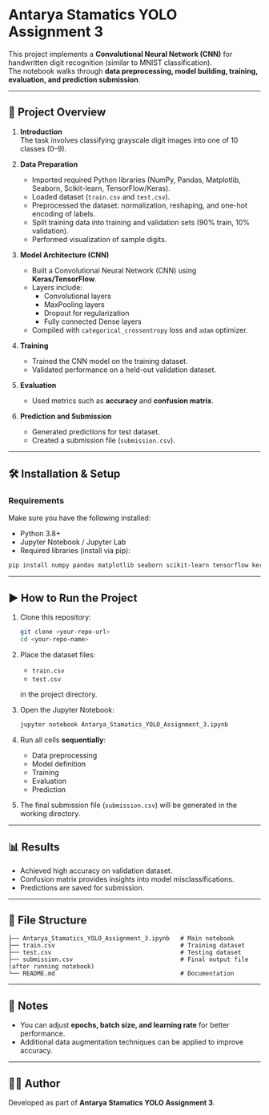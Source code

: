 # Antarya Stamatics YOLO Assignment 3

This project implements a **Convolutional Neural Network (CNN)** for handwritten digit recognition (similar to MNIST classification).  
The notebook walks through **data preprocessing, model building, training, evaluation, and prediction submission**. 

---

## 🚀 Project Overview

1. **Introduction**  
   The task involves classifying grayscale digit images into one of 10 classes (0–9).  

2. **Data Preparation**  
   - Imported required Python libraries (NumPy, Pandas, Matplotlib, Seaborn, Scikit-learn, TensorFlow/Keras).  
   - Loaded dataset (`train.csv` and `test.csv`).  
   - Preprocessed the dataset: normalization, reshaping, and one-hot encoding of labels.  
   - Split training data into training and validation sets (90% train, 10% validation).  
   - Performed visualization of sample digits.  

3. **Model Architecture (CNN)**  
   - Built a Convolutional Neural Network (CNN) using **Keras/TensorFlow**.  
   - Layers include:
     - Convolutional layers
     - MaxPooling layers
     - Dropout for regularization
     - Fully connected Dense layers  
   - Compiled with `categorical_crossentropy` loss and `adam` optimizer.  

4. **Training**  
   - Trained the CNN model on the training dataset.  
   - Validated performance on a held-out validation dataset.  

5. **Evaluation**  
   - Used metrics such as **accuracy** and **confusion matrix**.  

6. **Prediction and Submission**  
   - Generated predictions for test dataset.  
   - Created a submission file (`submission.csv`).  

---

## 🛠️ Installation & Setup

### Requirements
Make sure you have the following installed:
- Python 3.8+
- Jupyter Notebook / Jupyter Lab
- Required libraries (install via pip):

```bash
pip install numpy pandas matplotlib seaborn scikit-learn tensorflow keras
```

---

## ▶️ How to Run the Project

1. Clone this repository:
   ```bash
   git clone <your-repo-url>
   cd <your-repo-name>
   ```

2. Place the dataset files:
   - `train.csv`
   - `test.csv`

   in the project directory.

3. Open the Jupyter Notebook:
   ```bash
   jupyter notebook Antarya_Stamatics_YOLO_Assignment_3.ipynb
   ```

4. Run all cells **sequentially**:
   - Data preprocessing
   - Model definition
   - Training
   - Evaluation
   - Prediction

5. The final submission file (`submission.csv`) will be generated in the working directory.

---

## 📊 Results

- Achieved high accuracy on validation dataset.
- Confusion matrix provides insights into model misclassifications.
- Predictions are saved for submission.

---

## 📂 File Structure

```
├── Antarya_Stamatics_YOLO_Assignment_3.ipynb   # Main notebook
├── train.csv                                   # Training dataset
├── test.csv                                    # Testing dataset
├── submission.csv                              # Final output file (after running notebook)
└── README.md                                   # Documentation
```

---

## 📌 Notes
- You can adjust **epochs, batch size, and learning rate** for better performance.
- Additional data augmentation techniques can be applied to improve accuracy.

---

## 👨‍💻 Author
Developed as part of **Antarya Stamatics YOLO Assignment 3**.  
